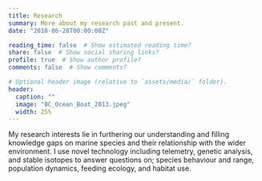 ```yaml
---
title: Research
summary: More about my research past and present.
date: "2018-06-28T00:00:00Z"

reading_time: false  # Show estimated reading time?
share: false  # Show social sharing links?
profile: true  # Show author profile?
comments: false  # Show comments?

# Optional header image (relative to `assets/media/` folder).
header:
  caption: ""
  image: "BC_Ocean_Boat_2013.jpeg"
  width: 25%
---
```


My research interests lie in furthering our understanding and filling knowledge gaps on marine species and their relationship with the wider environment. I use novel technology including telemetry, genetic analysis, and stable isotopes to answer questions on; species behaviour and range, population dynamics, feeding ecology, and habitat use. 
